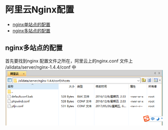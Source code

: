 # 阿里云Nginx配置

* [nginx单站点的配置]()
* [nginx多站点的配置](nginx多站点的配置)

## nginx多站点的配置
首先要找到nginx 配置文件之所在，阿里云上的nginx.conf 文件上 /alidata/server/nginx-1.4.4/conf 中
![](/服务器/images/阿里云Nginx位置.png)

